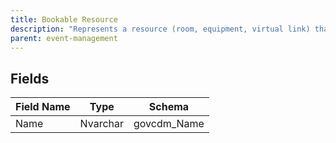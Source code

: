 ```yaml
---
title: Bookable Resource
description: "Represents a resource (room, equipment, virtual link) that can be booked for events."
parent: event-management
---
```


## Fields

| Field Name | Type | Schema |
|------------|------|--------|
| Name | Nvarchar | govcdm_Name |


